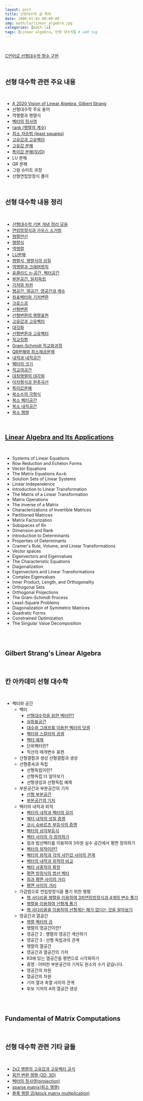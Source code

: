 ```yaml
---
layout: post
title: 선형대수학 글 목차 
date: 2000-01-01 00:00:00
img: math/la/linear_algebra.jpg
categories: [math-la] 
tags: [Linear algebra, 선형 대수학] # add tag
---
```


<br>

[C언어로 선형대수학 함수 구현](https://github.com/gaussian37/algorithm/tree/master/naive_c_linear_algebra)

<br>

## **선형 대수학 관련 주요 내용**

<br>

- [A 2020 Vision of Linear Algebra, Gilbert Strang](https://gaussian37.github.io/math-la-vision_of_linear_algebra/)
- 선형대수학 주요 용어
- 역행렬과 행렬식
- [벡터의 정사영](https://gaussian37.github.io/math-la-projection/)
- [rank (행렬의 계수)](https://gaussian37.github.io/math-la-rank/)
- [최소 자승법 (least squares)](https://gaussian37.github.io/math-la-least_squares/)
- [고유값과 고유벡터](https://gaussian37.github.io/math-la-eigenthings/)
- [고유값 분해]()
- [특이값 분해(SVD)](https://gaussian37.github.io/math-la-svd/)
- LU 분해
- QR 분해
- 그람 슈미트 과정
- 선형연립방정식 풀이 

<br>

## **선형 대수학 내용 정리**

<br>

- [선형대수학 기본 개념 정리 모음]()
- [연립방정식과 가우스 소거법]()
- [행렬연산]()	
- [행렬식]()	
- [역행렬]()	
- [LU분해]()	
- [행렬식, 행렬식의 성질]()	
- [역행렬과 크래머법칙]()	
- [유클리드 n-공간, 벡터공간](https://gaussian37.github.io/math-la-linekej_09/)	
- [부분공간. 일차독립](https://gaussian37.github.io/math-la-linekej_10/)	
- [기저와 차원](https://gaussian37.github.io/math-la-linekej_11/)	
- [행공간. 열공간. 영공간과 계수](https://gaussian37.github.io/math-la-linekej_12/)	
- [좌표벡터와 기저변환](https://gaussian37.github.io/math-la-linekej_13/)	
- [크로스곱](https://gaussian37.github.io/math-la-linekej_14/)	
- [선형변환]()	
- [선형변환의 행렬표현]()	
- [고유값과 고유벡터]()	
- [대각화]()	
- [선형변환과 고유벡터]()	
- [직교집합]()	
- [Gram-Schmidt 직교화과정]()	
- [QR분해와 최소제곱문제]()	
- [내적과 내적공간]()	
- [벡터의 크기]()	
- [직교여공간]()	
- [대칭행렬의 대각화]()	
- [이차형식과 원추곡선]()	
- [특이값분해]()	
- [복소수의 극형식]()	
- [복소 벡터공간]()	
- [복소 내적공간]()	
- [복소 행렬]()

<br>

## **[Linear Algebra and Its Applications](https://www.aladin.co.kr/shop/wproduct.aspx?ItemId=58647912)**

<br>

- Systems of Linear Equations
- Row Reduction and Echelon Forms
- Vector Equations
- The Matrix Equations Ax=b
- Solution Sets of Linear Systems
- Linear Independence
- Introduction to Linear Transformation
- The Matrix of a Linear Transformation
- Matrix Operations
- The inverse of a Matrix
- Characterizations of Invertible Matrices
- Partitioned Matrices
- Matrix Factorization
- Subspaces of Rn
- Dimension and Rank
- Introduction to Determinants
- Properties of Determinants
- Cramer's Rule, Volume, and Linear Transformations
- Vector spaces
- Eigenvectors and Eigenvalues
- The Characteristic Equations
- Diagonalization
- Eigenvectors and Linear Transformations
- Complex Eigenvalues
- Inner Product, Length, and Orthogonality
- Orthogonal Sets
- Orthogonal Projections
- The Gram-Schmidt Process
- Least-Square Problems
- Diagonalization of Symmetric Matrices
- Quadratic Forms
- Constrained Optimization
- The Singular Value Decomposition

<br><br>

## **Gilbert Strang's Linear Algebra**

<br>

## **칸 아카데미 선형 대수학**

<br>

+ 벡터와 공간
    + 벡터
        + [선형대수학을 위한 벡터란?](https://gaussian37.github.io/Vector-intro-for-linear-algebra/)
        + [실좌표공간](https://gaussian37.github.io/real-coordinate/)
        + [대수와 그래프를 이용한 벡터의 덧셈](https://gaussian37.github.io/vector-addition-using-algebra-and-graph/)
        + [벡터와 스칼라의 곱셈](https://gaussian37.github.io/vector-and-scalar-multiplication/)
        + [벡터 예제](https://gaussian37.github.io/vector-example/)
        + 단위벡터란?
        + 직선의 매개변수 표현
    + 선형결합과 생성
        선형결합과 생성
    + 선형종속과 독립
        + 선형독립이란?
        + 선형독립 더 알아보기
        + 선형생성과 선형독립 예제
    + 부분공간과 부분공간의 기저
        + [선형 부분공간](https://gaussian37.github.io/linear-subspace/)
        + [부분공간의 기저](https://gaussian37.github.io/math-la-basis-of-subspace/)
    + 벡터의 내적과 외적
        + [벡터의 내적과 벡터의 길이](https://gaussian37.github.io/math-la-vector-dot-product-and-vector-length/)
        + [벡터 내적의 성질 증명](https://gaussian37.github.io/math-la-dot-product-properties/)
        + [코시 슈바르츠 부등식의 증명](https://gaussian37.github.io/math-la-Cauchy-Schwarz-inequality/)
        + [벡터의 삼각부등식](https://gaussian37.github.io/math-la-vector-triangle-inequality/)
        + [벡터 사이의 각 정의하기](https://gaussian37.github.io/math-la-defining-the-angle-between-vectors/)
        + 점과 법선벡터를 이용하여 3차원 실수 공간에서 평면 정의하기
        + [벡터의 외적이란?](https://gaussian37.github.io/math-la-cross-product/)
        + [벡터의 외적과 각의 사인값 사이의 관계](https://gaussian37.github.io/math-la-Relationship-between-cross-product-and-sin-of-angle/)
        + [벡터의 내적과 외적의 비교](https://gaussian37.github.io/math-la-Dot-and-cross-product-comparison/)
        + [벡터 삼중적의 확장](https://gaussian37.github.io/math-la-Vector-triple-product-expansion/)
        + [평면 방정식의 법선 벡터](https://gaussian37.github.io/math-la-Normal-vector-from-plane-equation/)
        + [점과 평면 사이의 거리](https://gaussian37.github.io/math-la-point-distance-to-plane/)
        + [평면 사이의 거리](https://gaussian37.github.io/math-la-distance-between-planes/)
    + 가감법으로 연립방정식을 풀기 위한 행렬
        + [행 사다리꼴 행렬을 이용하여 3차연립방정식과 4개의 변수 풀기](https://gaussian37.github.io/math-la-reduced-row-echelon-form1/)
        + [행렬을 이용하여 선형계 풀기](https://gaussian37.github.io/math-la-reduced-row-echelon-form2/)
        + [행 사다리꼴을 이용하여 선형계는 해가 없다는 것을 알아보기](https://gaussian37.github.io/math-la-reduced-row-echelon-form3/)
    + 영공간과 열공간
        + [행렬 벡터의 곱](https://gaussian37.github.io/math-la-matrix-vector-product/)
        + 행렬의 영공간이란?
        + 영공간 2 : 행렬의 영공간 계산하기
        + 영공간 3 : 선형 독립과의 관계
        + 행렬의 열공간
        + 영공간과 열공간의 기저
        + R3에 있는 열공간을 평면으로 시각화하기
        + 증명 : 어떠한 부분공간의 기저도 원소의 수가 같습니다.
        + 영공간의 차원
        + 열공간의 차원
        + 기저 열과 축열 사이의 관계
        + 후보 기저의 A의 열공간 생성
    
<br><br>

## **Fundamental of Matrix Computations**

<br>

## **선형 대수학 관련 기타 글들**

<br>

- [2x2 행렬의 고유값과 고유벡터 공식](https://gaussian37.github.io/math-la-2_by_2_eigen/)
- [회전 변환 행렬 (2D, 3D)](https://gaussian37.github.io/math-la-rotation_matrix/)
- [벡터의 정사영(projection)](https://gaussian37.github.io/math-la-projection/)
- [sparse matrix(희소 행렬)](https://gaussian37.github.io/math-la-sparse_matrix/)
- [블록 행렬 곱(block matrix multiplication)](https://gaussian37.github.io/math-la-block_matrix_multiplication/)